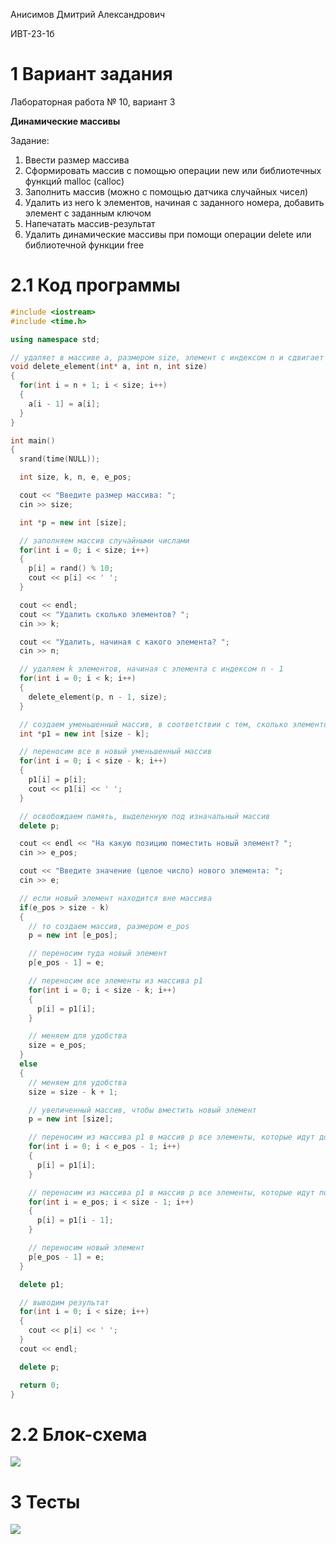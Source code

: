 Анисимов Дмитрий Александрович 

ИВТ-23-1б

# 1 Вариант задания

Лабораторная работа № 10, вариант 3

**Динамические массивы**

Задание:

1. Ввести размер массива
2. Сформировать массив с помощью операции new или библиотечных функций malloc (calloc)
3. Заполнить массив (можно с помощью датчика случайных чисел)
4. Удалить из него k элементов, начиная с заданного номера, добавить элемент с заданным ключом
5. Напечатать массив-результат
6. Удалить динамические массивы при помощи операции delete или библиотечной функции free

# 2.1 Код программы

```c++
#include <iostream>
#include <time.h>

using namespace std;

// удаляет в массиве а, размером size, элемент с индексом n и сдвигает все элементы после него влево на 1
void delete_element(int* a, int n, int size)
{
  for(int i = n + 1; i < size; i++)
  {
    a[i - 1] = a[i];
  }
}

int main()
{
  srand(time(NULL));

  int size, k, n, e, e_pos;

  cout << "Введите размер массива: ";
  cin >> size;

  int *p = new int [size];

  // заполняем массив случайными числами
  for(int i = 0; i < size; i++)
  {
    p[i] = rand() % 10;
    cout << p[i] << ' ';
  }

  cout << endl;
  cout << "Удалить сколько элементов? ";
  cin >> k;

  cout << "Удалить, начиная с какого элемента? ";
  cin >> n;

  // удаляем k элементов, начиная с элемента с индексом n - 1
  for(int i = 0; i < k; i++)
  {
    delete_element(p, n - 1, size);
  }

  // создаем уменьшенный массив, в соответствии с тем, сколько элементов удалили
  int *p1 = new int [size - k];

  // переносим все в новый уменьшенный массив
  for(int i = 0; i < size - k; i++)
  {
    p1[i] = p[i];
    cout << p1[i] << ' ';
  }

  // освобождаем память, выделенную под изначальный массив
  delete p;

  cout << endl << "На какую позицию поместить новый элемент? ";
  cin >> e_pos;

  cout << "Введите значение (целое число) нового элемента: ";
  cin >> e;

  // если новый элемент находится вне массива
  if(e_pos > size - k)
  {
    // то создаем массив, размером e_pos
    p = new int [e_pos];

    // переносим туда новый элемент
    p[e_pos - 1] = e;

    // переносим все элементы из массива p1
    for(int i = 0; i < size - k; i++)
    {
      p[i] = p1[i];
    }

    // меняем для удобства
    size = e_pos;
  }
  else
  {
    // меняем для удобства
    size = size - k + 1;

    // увеличенный массив, чтобы вместить новый элемент
    p = new int [size];

    // переносим из массива p1 в массив p все элементы, которые идут до нового элемента
    for(int i = 0; i < e_pos - 1; i++)
    {
      p[i] = p1[i];
    }

    // переносим из массива p1 в массив p все элементы, которые идут после нового элеметна, сдвигаем их на 1 вправо
    for(int i = e_pos; i < size - 1; i++)
    {
      p[i] = p1[i - 1];
    }

    // переносим новый элемент
    p[e_pos - 1] = e;
  }

  delete p1;

  // выводим результат
  for(int i = 0; i < size; i++)
  {
    cout << p[i] << ' ';
  }
  cout << endl;

  delete p;

  return 0;
}
```

# 2.2 Блок-схема

<image src="block_diagram.png">

# 3 Тесты

<image src="test.png">
